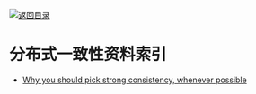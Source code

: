 [![返回目录](https://parg.co/UGo)](https://github.com/wxyyxc1992/Awesome-Reference)

# 分布式一致性资料索引

* [Why you should pick strong consistency, whenever possible](https://parg.co/U8P)
